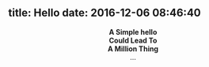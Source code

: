 title: Hello
date: 2016-12-06 08:46:40
---
<p align="center"> 
<b>A Simple hello
<br/>
Could Lead To
<br/>
A Million Thing
<br/>
</b>
...
</p>